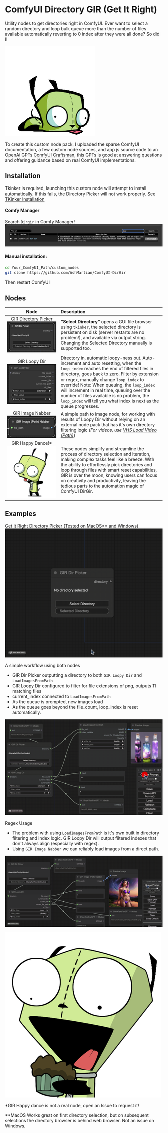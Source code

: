 # ComfyUI Directory GIR (Get It Right)

Utility nodes to get directories right in ComfyUI. Ever want to select a random directory and loop bulk queue more than the number of files available automatically reverting to 0 index after they were all done? So did I!

![Scoot](docs/GIR_scoot.gif)

To create this custom node pack, I uploaded the sparse ComfyUI documentation, a few custom node sources, and app js source code to an OpenAi GPTs [ComfyUI Craftsman](https://chat.openai.com/g/g-pYtHuQdGh-comfyui-craftsman]), this GPTs is good at answering questions and offering guidance based on real ComfyUI implementations.

## Installation

Tkinker is required, launching this custom node will attempt to install automatically. If this fails, the Directory Picker will not work properly. See [TKinker Installation](https://tkdocs.com/tutorial/install.html)

#### Comfy Manager

Search `Dirgir` in Comfy Manager!
![Manager Search](docs/ComfyManager.png)

#### Manual installation:

```bash
cd Your_ComfyUI_Path/custom_nodes
git clone https://github.com/AshMartian/ComfyUI-DirGir
```

Then restart ComfyUI

## Nodes

|                                 Node                                  | Description                                                                                                                                                                                                                                                                                                                                                                                                                                        |
| :-------------------------------------------------------------------: | :------------------------------------------------------------------------------------------------------------------------------------------------------------------------------------------------------------------------------------------------------------------------------------------------------------------------------------------------------------------------------------------------------------------------------------------------- |
| GIR Directory Picker![GIR Directory Picker](docs/DirectoryPicker.png) | **"Select Directory"** opens a GUI file browser using `tkinker`, the selected directory is persistent on disk (server restarts are no problem!), and available via output string. Changing the Selected Directory manually is supported too.                                                                                                                                                                                                       |
|         GIR Loopy Dir![GIR Loopy Dir](docs/DirectoryLoop.png)         | Directory in, automatic loopy-ness out. Auto-increment and auto resetting, when the `loop_index` reaches the end of filtered files in directory, goes back to zero. Filter by extension or regex, manually change `loop_index` to override! Note: When queuing, the `loop_index` will increment in real time, queuing over the number of files available is no problem, the `loop_index` will tell you what index is next as the queue progresses. |
|      GIR Image Nabber ![GIR Image Nabber](docs/ImageNabber.png)       | A simple path to image node, for working with results of Loopy Dir without relying on an external node pack that has it's own directory filtering logic _(For videos, use [VHS Load Video (Path)](https://github.com/Kosinkadink/ComfyUI-VideoHelperSuite/blob/main/videohelpersuite/load_video_nodes.py#L197)_)                                                                                                                                   |
|        GIR Happy Dance!\* ![Let's Dance!](docs/GIR_Dance.gif)         | These nodes simplify and streamline the process of directory selection and iteration, making complex tasks feel like a breeze. With the ability to effortlessly pick directories and loop through files with smart reset capabilities, GIR is over the moon, knowing users can focus on creativity and productivity, leaving the tedious parts to the automation magic of ComfyUI DirGir.                                                          |

## Examples

Get It Right Directory Picker (Tested on MacOS\*\* and Windows)
![Picker Demo](docs/PickerDemo.gif)

A simple workflow using both nodes

- GIR Dir Picker outputting a directory to both `GIR Loopy Dir` and `LoadImagesFromPath`
- GIR Loopy Dir configured to filter for file extensions of png, outputs 11 matching files
- current_index connected to `LoadImagesFromPath`
- As the queue is prompted, new images load
- As the queue goes beyond the file_count, loop_index is reset automatically.

![Loopy Demo](docs/Loopy_Demo.gif)

Regex Usage

- The problem with using `LoadImagesFromPath` is it's own built in directory filtering and index logic. GIR Loopy Dir will output filtered indexes that don't always align (especially with regex).
- Using `GIR Image Nabber` we can reliably load images from a direct path.

![Loopy Regex Demo](docs/Loopy_Regex_Demo.gif)

![Muffin](docs/GIR_muffin.webp)

\*GIR Happy dance is not a real node, open an Issue to request it!

\*\*MacOS Works great on first directory selection, but on subsequent selections the directory browser is behind web browser. Not an issue on Windows.
